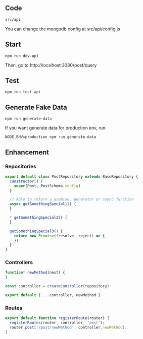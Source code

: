 ## Code
```
src/api
```
You can change the mongodb config at src/api/config.js

## Start
```
npm run dev-api
```
Then, go to http://localhost:3030/post/query

## Test
```
npm run test-api
```
## Generate Fake Data
```
npm run generate-data
```
If you want generate data for production env, run
```
NODE_ENV=production npm run generate-data
```
## Enhancement

### Repositories
```js
export default class PostRepository extends BaseRepository {
  constructor() {
    super(Post, PostSchema.config)
  }

  // Able to return a promise, generator or async function
  async getSomethingSpecial1() {
  }

  * getSomethingSpecial2() {
  }

  getSomethingSpecial3() {
    return new Promise((resolve, reject) => {
    })
  }
}
```

### Controllers
```js
function* newMethod(next) {
}

const controller = createController(repository)

export default { ...controller, newMethod }
```
### Routes
```js
export default function registerRoute(router) {
  registerRoutes(router, controller, 'post');
  router.post('/post/newMethod', controller.newMethod);
}
```